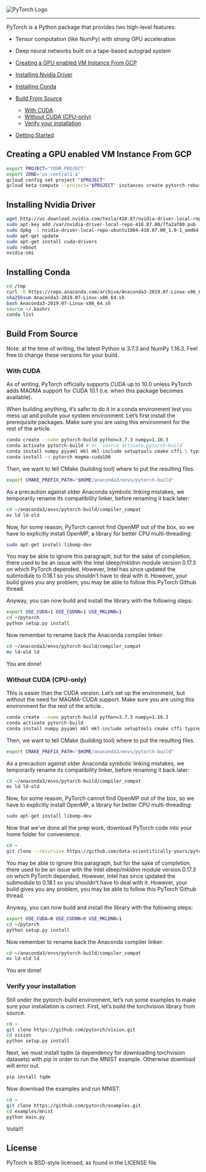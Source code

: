 ![PyTorch Logo](https://github.com/pytorch/pytorch/blob/master/docs/source/_static/img/pytorch-logo-dark.png)

--------------------------------------------------------------------------------

PyTorch is a Python package that provides two high-level features:
- Tensor computation (like NumPy) with strong GPU acceleration
- Deep neural networks built on a tape-based autograd system

- [Creating a GPU enabled VM Instance From GCP](#Creating-a-GPU-enabled-VM-Instance-From-GCP)
- [Installing Nvidia Driver](#Installing-Nvidia-Driver)
- [Installing Conda](#Installing-Conda)
- [Build From Source](#installation-from-source)
  - [With CUDA](#)
  - [Without CUDA (CPU-only)](#)
  - [Verify your installation](#)
- [Getting Started](#getting-started)

## Creating a GPU enabled VM Instance From GCP

```bash
export PROJECT='YOUR_PROJECT'
export ZONE='us-central1-a'
gcloud config set project "$PROJECT"
gcloud beta compute --project="$PROJECT" instances create pytorch-rebuild --zone="$ZONE" --machine-type=n1-standard-4 --subnet=default --network-tier=PREMIUM --maintenance-policy=TERMINATE --scopes=https://www.googleapis.com/auth/cloud-platform --accelerator=type=nvidia-tesla-k80,count=1 --tags=http-server,https-server --image=ubuntu-minimal-1804-bionic-v20190814 --image-project=ubuntu-os-cloud --boot-disk-size=30GB --boot-disk-type=pd-standard --boot-disk-device-name=pytorch-rebuild --reservation-affinity=any
```

## Installing Nvidia Driver

```bash
wget http://us.download.nvidia.com/tesla/418.87/nvidia-driver-local-repo-ubuntu1804-418.87.00_1.0-1_amd64.deb
sudo apt-key add /var/nvidia-driver-local-repo-418.87.00/7fa2af80.pub
sudo dpkg -i nvidia-driver-local-repo-ubuntu1804-418.87.00_1.0-1_amd64.deb
sudo apt-get update
sudo apt-get install cuda-drivers
sudo reboot
nvidia-smi
```

## Installing Conda

```bash
cd /tmp
curl -O https://repo.anaconda.com/archive/Anaconda3-2019.07-Linux-x86_64.sh
sha256sum Anaconda3-2019.07-Linux-x86_64.sh
bash Anaconda3-2019.07-Linux-x86_64.sh
source ~/.bashrc
conda list
```

## Build From Source

Note: at the time of writing, the latest Python is 3.7.3 and NumPy 1.16.3. Feel free to change these versions for your build.


### With CUDA

As of writing, PyTorch officially supports CUDA up to 10.0 unless PyTorch 
adds MAGMA support for CUDA 10.1 (i.e. when this package becomes available).

When building anything, it’s safer to do it in a conda environment lest you mess 
up and pollute your system environment. Let’s first install the prerequisite packages.
Make sure you are using this environment for the rest of the article.

```bash
conda create --name pytorch-build python=3.7.3 numpy=1.16.3
conda activate pytorch-build # or `source activate pytorch-build`
conda install numpy pyyaml mkl mkl-include setuptools cmake cffi \ typing
conda install -c pytorch magma-cuda100
```

Then, we want to tell CMake (building tool) where to put the resulting files.

```bash
export CMAKE_PREFIX_PATH="$HOME/anaconda3/envs/pytorch-build"
```

As a precaution against older Anaconda symbolic linking mistakes, we 
temporarily rename its compatibility linker, before renaming it back later:

```bash
cd ~/anaconda3/envs/pytorch-build/compiler_compat
mv ld ld-old
```

Now, for some reason, PyTorch cannot find OpenMP out of the box, so we 
have to explicitly install OpenMP, a library for better CPU multi-threading:

```bash
sudo apt-get install libomp-dev
```

You may be able to ignore this paragraph, but for the sake of completion, 
there used to be an issue with the Intel ideep/mkldnn module version 0.17.3 
on which PyTorch depended. However, Intel has since updated the submodule to 0.18.1 
so you shouldn’t have to deal with it. However, your build gives you any problem, 
you may be able to follow this PyTorch Github thread.

Anyway, you can now build and install the library with the following steps:

```bash
export USE_CUDA=1 USE_CUDNN=1 USE_MKLDNN=1
cd ~/pytorch
python setup.py install
```

Now remember to rename back the Anaconda compiler linker:

```bash
cd ~/anaconda3/envs/pytorch-build/compiler_compat
mv ld-old ld
```

You are done!

### Without CUDA (CPU-only)

This is easier than the CUDA version. Let’s set up the environment, but 
without the need for MAGMA-CUDA support. Make sure you are using this 
environment for the rest of the article..

```bash
conda create --name pytorch-build python=3.7.3 numpy=1.16.3
conda activate pytorch-build
conda install numpy pyyaml mkl mkl-include setuptools cmake cffi typing
```

Then, we want to tell CMake (building tool) where to put the resulting files.

```bash
export CMAKE_PREFIX_PATH="$HOME/anaconda3/envs/pytorch-build"
```

As a precaution against older Anaconda symbolic linking mistakes, we 
temporarily rename its compatibility linker, before renaming it back later:

```bash
cd ~/anaconda3/envs/pytorch-build/compiler_compat
mv ld ld-old
```

Now, for some reason, PyTorch cannot find OpenMP out of the box, so we 
have to explicitly install OpenMP, a library for better CPU multi-threading:

```bash
sudo apt-get install libomp-dev
```

Now that we’ve done all the prep work, download PyTorch code into your home folder for convenience.

```bash
cd ~
git clone --recursive https://github.com/data-scientifically-yours/pytorch.git
```

You may be able to ignore this paragraph, but for the sake of completion, 
there used to be an issue with the Intel ideep/mkldnn module version 
0.17.3 on which PyTorch depended. However, Intel has since updated the 
submodule to 0.18.1 so you shouldn’t have to deal with it. However, your 
build gives you any problem, you may be able to follow this PyTorch Github 
thread.

Anyway, you can now build and install the library with the following steps:

```bash
export USE_CUDA=0 USE_CUDNN=0 USE_MKLDNN=1
cd ~/pytorch
python setup.py install
```

Now remember to rename back the Anaconda compiler linker:

```bash
cd ~/anaconda3/envs/pytorch-build/compiler_compat
mv ld-old ld
```

You are done!

### Verify your installation

Still under the pytorch-build environment, let’s run some examples to make 
sure your installation is correct. First, let’s build the torchvision library from 
source.

```bash
cd ~
git clone https://github.com/pytorch/vision.git
cd vision
python setup.py install
```

Next, we must install tqdm (a dependency for downloading torchvision datasets) 
with pip in order to run the MNIST example. Otherwise download will error out.

```bash
pip install tqdm
```

Now download the examples and run MNIST:

```bash
cd ~
git clone https://github.com/pytorch/examples.git
cd examples/mnist
python main.py
```

Voilà!!!


## License

PyTorch is BSD-style licensed, as found in the LICENSE file.
